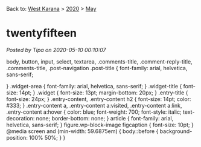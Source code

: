 Back to: [West Karana](/posts/westkarana.md) > [2020](/posts/2020/westkarana.md) > [May](./westkarana.md)
# twentyfifteen

*Posted by Tipa on 2020-05-10 00:10:07*

body, button, input, select, textarea, .comments-title, .comment-reply-title, .comments-title, .post-navigation .post-title {
 font-family: arial, helvetica, sans-serif;
 
}
.widget-area {
 font-family: arial, helvetica, sans-serif;
}
.widget-title {
 font-size: 14pt;
}
.widget {
 font-size: 13pt;
 margin-bottom: 20px;
}
.entry-title {
 font-size: 24px;
}
.entry-content, .entry-content h2 {
 font-size: 14pt;
 color: #333;
}
.entry-content a, .entry-content a:visited, .entry-content a:link, .entry-content a:hover {
 color: blue;
 font-weight: 700;
 font-style: italic;
 text-decoration: none;
 border-bottom: none;
}
article {
 font-family: arial, helvetica, sans-serif;
}
figure.wp-block-image figcaption {
 font-size: 10pt;
}
@media screen and (min-width: 59.6875em) {
body::before {
 background-position: 100% 50%;
}
}

